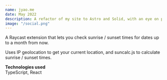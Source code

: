 ```yaml
---
name: jyao.me
date: May 2022
description: A refactor of my site to Astro and Solid, with an eye on performance.
image: "/social.png"
---
```


A Raycast extension that lets you check sunrise / sunset times for dates up to a month from now.

Uses IP geolocation to get your current location, and suncalc.js to calculate sunrise / sunset times.

**Technologies used**  
TypeScript, React
